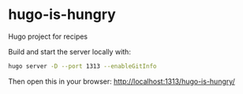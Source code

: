 # hugo-is-hungry
Hugo project for recipes

Build and start the server locally with:

```bash
hugo server -D --port 1313 --enableGitInfo
```

Then open this in your browser: [http://localhost:1313/hugo-is-hungry/](http://localhost:1313/hugo-is-hungry/)